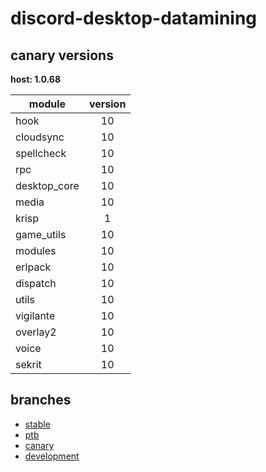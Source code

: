 # discord-desktop-datamining

## canary versions

**host: 1.0.68**

| module | version |
| ------ | :-----: |
| hook | 10 |
| cloudsync | 10 |
| spellcheck | 10 |
| rpc | 10 |
| desktop_core | 10 |
| media | 10 |
| krisp | 1 |
| game_utils | 10 |
| modules | 10 |
| erlpack | 10 |
| dispatch | 10 |
| utils | 10 |
| vigilante | 10 |
| overlay2 | 10 |
| voice | 10 |
| sekrit | 10 |

## branches

- [stable](https://github.com/OpenAsar/discord-desktop-datamining/tree/stable)
- [ptb](https://github.com/OpenAsar/discord-desktop-datamining/tree/ptb)
- [canary](https://github.com/OpenAsar/discord-desktop-datamining/tree/canary)
- [development](https://github.com/OpenAsar/discord-desktop-datamining/tree/development)